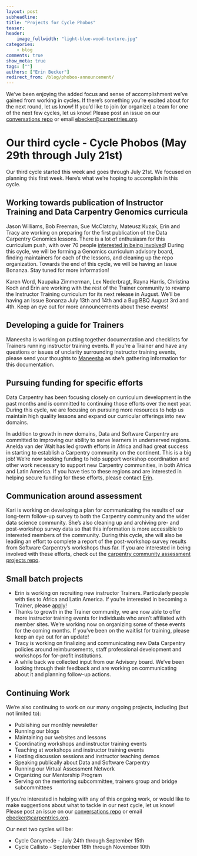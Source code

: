 ```yaml
---
layout: post
subheadline:
title: "Projects for Cycle Phobos"
teaser:
header:
    image_fullwidth: "light-blue-wood-texture.jpg"
categories:
    - blog
comments: true
show_meta: true
tags: [""]
authors: ["Erin Becker"]
redirect_from: /blog/phobos-announcement/
---
```


We’ve been enjoying the added focus and sense of accomplishment we’ve gained from working in cycles. If there’s
something you’re excited about for the next round, let us know! If you’d like to join (or organize) a team for
one of the next few cycles, let us know! Please post an issue on our
[conversations repo](https://github.com/carpentries/conversations/issues) or email [ebecker@carpentries.org](mailto:ebecker@carpentries.org).

# Our third cycle - Cycle Phobos (May 29th through July 21st)  
Our third cycle started this week and goes through July 21st. We focused on planning this first week. Here’s what 
we’re hoping to accomplish in this cycle. 

## Working towards publication of Instructor Training and Data Carpentry Genomics curricula  
Jason Williams, Bob Freeman, Sue McClatchy, Mateusz Kuzak, Erin and Tracy are working on preparing for the first
publication of the Data Carpentry Genomics lessons. There is a lot of enthusiasm for this curriculum push, with 
over 70 people [interested in being involved](https://docs.google.com/forms/d/e/1FAIpQLSfm4aMOdVt0kDLGzEaAAyhsjoOBcjL8s7TUnXxw-apvxemhmg/viewform?c=0&w=1)! During this cycle, we will be 
forming a Genomics curriculum advisory board, finding maintainers for each of the lessons, and cleaning up the 
repo organization. Towards the end of this cycle, we will be having an Issue Bonanza. Stay tuned for more 
information!  

Karen Word, Naupaka Zimmerman, Lex Nederbragt, Rayna Harris, Christina Koch and Erin are working with the rest of
the Trainer community to revamp the Instructor Training curriculum for its next release in August. We’ll be 
having an Issue Bonanza July 13th and 14th and a Bug BBQ August 3rd and 4th. Keep an eye out for more 
announcements about these events!  

## Developing a guide for Trainers  
Maneesha is working on putting together documentation and checklists for Trainers running instructor training 
events. If you’re a Trainer and have any questions or issues of unclarity surrounding instructor training events, 
please send your thoughts to  [Maneesha](mailto:maneesha@carpentries.org) as she’s gathering information for this 
documentation.  

## Pursuing funding for specific efforts  
Data Carpentry has been focusing closely on curriculum development in the past months and is committed to 
continuing those efforts over the next year. During this cycle, we are focusing on pursuing more resources to 
help us maintain high quality lessons and expand our curricular offerings into new domains. 

In addition to growth in new domains, Data and Software Carpentry are committed to improving our ability to serve 
learners in underserved regions. Anelda van der Walt has led growth efforts in Africa and had great success in 
starting to establish a Carpentry community on the continent. This is a big job! We’re now seeking funding to 
help support workshop coordination and other work necessary to support new Carpentry communities, in both Africa 
and Latin America. If you have ties to these regions and are interested in helping secure funding for these 
efforts, please contact [Erin](mailto:ebecker@carpentries.org).

## Communication around assessment  
Kari is working on developing a plan for communicating the results of our long-term follow-up survey to both the 
Carpentry community and the wider data science community. She’s also cleaning up and archiving pre- and
post-workshop survey data so that this information is more accessible to interested members of the community. 
During this cycle, she will also be leading an effort to complete a report of the  post-workshop survey results 
from Software Carpentry’s workshops thus far.  If you are interested in being involved with these efforts, check 
out the [carpentry community assessment projects repo](https://github.com/kariljordan/carpentry-community-assessment-projects).  

## Small batch projects  
- Erin is working on recruiting new instructor Trainers. Particularly people with ties to Africa and Latin America. If you’re interested in becoming a Trainer, please [apply](https://docs.google.com/forms/d/e/1FAIpQLSchAJhZiLSVmqSab1QxG1H30tCAHg_BcUwfctnJpzIhOVo1Bg/viewform?c=0&w=1)!   
- Thanks to growth in the Trainer community, we are now able to offer more instructor training events for 
individuals who aren’t affiliated with member sites. We’re working now on organizing some of these events for 
the coming months. If you’ve been on the waitlist for training, please keep an eye out for an update!  
- Tracy is working on finalizing and communicating new Data Carpentry policies around reimbursements, staff
professional development and workshops for for-profit institutions.    
- A while back we collected input from our Advisory board. We’ve been looking through their feedback and are 
working on communicating about it and planning follow-up actions.  

## Continuing Work  
We’re also continuing to work on our many ongoing projects, including (but not limited to):
- Publishing our monthly newsletter  
- Running our blogs  
- Maintaining our websites and lessons  
- Coordinating workshops and instructor training events  
- Teaching at workshops and instructor training events  
- Hosting discussion sessions and instructor teaching demos  
- Speaking publically about Data and Software Carpentry  
- Running our Virtual Assessment Network  
- Organizing our Mentorship Program  
- Serving on the mentoring subcommittee, trainers group and bridge subcommittees  

If you’re interested in helping with any of this ongoing work, or would like to make suggestions about what to tackle in our next cycle, let us know! Please post an issue on our [conversations repo](https://github.com/carpentries/conversations/issues) or email [ebecker@carpentries.org](mailto:ebecker@carpentries.org).

Our next two cycles will be:  
- Cycle Ganymede - July 24th through September 15th  
- Cycle Callisto - September 18th through November 10th  





